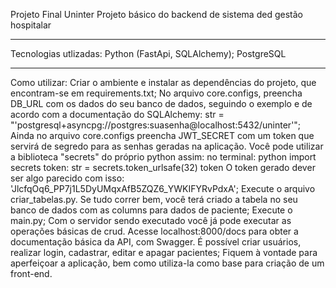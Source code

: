 Projeto Final Uninter
Projeto básico do backend de sistema ded gestão hospitalar
___________________________________________________________________________________________________________________________________________________________________________________________________________________

Tecnologias utlizadas:
Python (FastApi, SQLAlchemy);
PostgreSQL
___________________________________________________________________________________________________________________________________________________________________________________________________________________
Como utilizar:
Criar o ambiente e instalar as dependências do projeto, que encontram-se em requirements.txt;
No arquivo core.configs, preencha DB_URL com os dados do seu banco de dados, seguindo o exemplo e de acordo com a documentação do SQLAlchemy: str = "'postgresql+asyncpg://postgres:suasenha@localhost:5432/uninter'";
Ainda no arquivo core.configs preencha JWT_SECRET com um token que servirá de segredo para as senhas geradas na aplicação. Você pode utilizar a biblioteca "secrets" do próprio python assim:
no terminal: python 
import secrets
token: str = secrets.token_urlsafe(32)
token
O token gerado dever ser algo parecido com isso: 'JlcfqOq6_PP7j1L5DyUMqxAfB5ZQZ6_YWKIFYRvPdxA';
Execute o arquivo criar_tabelas.py. Se tudo correr bem, você terá criado a tabela no seu banco de dados com as columns para dados de paciente;
Execute o main.py;
Com o servidor sendo executado você já pode executar as operações básicas de crud. Acesse localhost:8000/docs para obter a documentação básica da API, com Swagger. É possível criar usuários, realizar login, cadastrar, editar e apagar pacientes;
Fiquem à vontade para aperfeiçoar a aplicação, bem como utiliza-la como base para criação de um front-end.
